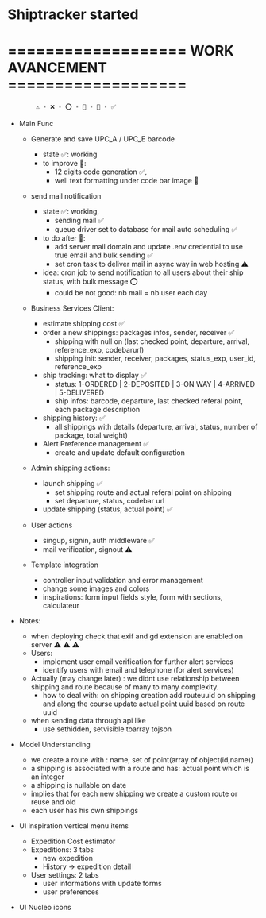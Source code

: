# Shiptracker started

#  =================== WORK AVANCEMENT ===================
            ⚠️ - ❌ - ⭕️ - 💯 - 🔘 - ✅

- Main Func
    + Generate and save UPC_A / UPC_E barcode
        * state ✅: working 
        * to improve 🔘: 
            * 12 digits code generation ✅, 
            * well text formatting under code bar image 🔘

    + send mail notification
        * state ✅: working,
            * sending mail ✅
            * queue driver set to database for mail auto scheduling ✅
        * to do after 🔘: 
            * add server mail domain and update .env credential to use true email and bulk sending ✅
            * set cron task to deliver mail in async way in web hosting ⚠️
        * idea: cron job to send notification to all users about their ship status, with bulk message ⭕️
            * could be not good: nb mail = nb user each day

    + Business Services Client: 
        * estimate shipping cost ✅
        * order a new shippings: packages infos, sender, receiver ✅
            * shipping with null on (last checked point, departure, arrival, reference_exp, codebarurl)
            * shipping init: sender, receiver, packages, status_exp, user_id, reference_exp
        * ship tracking: what to display ✅
            * status: 1-ORDERED | 2-DEPOSITED | 3-ON WAY | 4-ARRIVED | 5-DELIVERED
            * ship infos: barcode, departure, last checked referal point, each package description
        * shipping history: ✅
            * all shippings with details (departure, arrival, status, number of package, total weight)
        * Alert Preference management ✅
            * create and update default configuration

    + Admin shipping actions:
        * launch shipping ✅
            * set shipping route and actual referal point on shipping
            * set departure, status, codebar url
        * update shipping (status, actual point) ✅

    + User actions 
        * singup, signin, auth middleware ✅
        * mail verification, signout ⚠️

    + Template integration
        * controller input validation and error management
        * change some images and colors
        * inspirations: form input fields style, form with sections, calculateur


- Notes:
    * when deploying check that exif and gd extension are enabled on server ⚠️ ⚠️ ⚠️
    * Users:
        * implement user email verification for further alert services
        * identify users with email and telephone (for alert services)
    * Actually (may change later) : we didnt use relationship between shipping and route because of many to many complexity.
        * how to deal with: on shipping creation add routeuuid on shipping and along the course update actual point uuid based on route uuid
    * when sending data through api like 
        * use sethidden, setvisible toarray tojson
    


    
- Model Understanding 
    <!-- Route, Point, Shipping: something simple -->
    * we create a route with : name, set of point(array of object(id,name))
    * a shipping is associated with a route and has: actual point which is an integer
    * a shipping is nullable on date 
    * implies that for each new shipping we create a custom route or reuse and old 
    * each user has his own shippings 

- UI inspiration vertical menu items
    * Expedition Cost estimator
    * Expeditions: 3 tabs
        * new expedition
        * History -> expedition detail
    * User settings: 2 tabs
        * user informations with update forms
        * user preferences
    
- UI Nucleo icons
